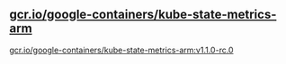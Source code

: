 
[gcr.io/google-containers/kube-state-metrics-arm](https://hub.docker.com/r/anjia0532/google-containers.kube-state-metrics-arm/tags/)
-----


[gcr.io/google-containers/kube-state-metrics-arm:v1.1.0-rc.0](https://hub.docker.com/r/anjia0532/google-containers.kube-state-metrics-arm/tags/)



